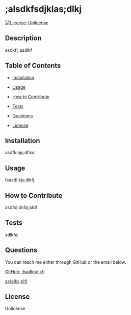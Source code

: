 # ;alsdkfsdjklas;dlkj
[![License: Unlicense](https://img.shields.io/badge/License-Unlicense-blue.svg)]()

## Description

asdkflj;asdlkf

## Table of Contents

- [Installation](#installation)

- [Usage](#usage)

- [How to Contribute](#how-to-contribute)

- [Tests](#tests)

- [Questions](#questions)

- [License](#license)



## Installation

asdfklajs;dflkd

## Usage

fsasdl;kjs;dlkfj

## How to Contribute

asdfsl;dkfaj;sldf

## Tests

sdlkfaj

## Questions

You can reach me either through GitHub or the email below.

[GitHub: ;lsadksdlkfj](https://github.com/;lsadksdlkfj)

[asl;dks;dlfj](mailto:asl;dks;dlfj)

## License

Unlicense


